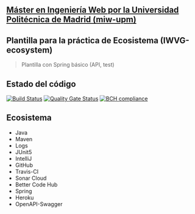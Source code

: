 ## [Máster en Ingeniería Web por la Universidad Politécnica de Madrid (miw-upm)](http://miw.etsisi.upm.es)
## Plantilla para la práctica de Ecosistema (IWVG-ecosystem)
> Plantilla con Spring básico (API, test) 

## Estado del código
[![Build Status](https://travis-ci.com/antgonto/ci.svg?token=yzXw7TMJuz3KpLYR9N44&branch=developer)](https://travis-ci.com/antgonto/ci)
[![Quality Gate Status](https://sonarcloud.io/api/project_badges/measure?project=antgonto%3Aecosystem-demo&metric=alert_status)](https://sonarcloud.io/dashboard?id=antgonto%3Aecosystem-demo)
[![BCH compliance](https://bettercodehub.com/edge/badge/antgonto/ci?branch=developer)](https://bettercodehub.com/)
## Ecosistema 
* Java
* Maven
* Logs
* JUnit5
* IntelliJ
* GitHub
* Travis-CI
* Sonar Cloud
* Better Code Hub
* Spring
* Heroku
* OpenAPI-Swagger

